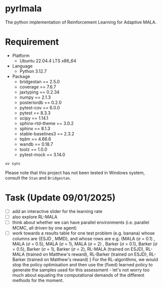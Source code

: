 # pyrlmala

The python implementation of Reinforcement Learning for Adaptive MALA.

# Requirement

- Platform
  - Ubuntu 22.04.4 LTS x86_64
- Language
  - Python 3.12.7
- Package
  - bridgestan == 2.5.0
  - coverage == 7.6.7
  - jaxtyping == 0.2.34
  - numpy == 2.1.3
  - posteriordb == 0.2.0
  - pytest-cov == 6.0.0
  - pytest == 8.3.3
  - scipy == 1.14.1
  - sphinx-rtd-theme == 3.0.2
  - sphinx == 8.1.3
  - stable-baselines3 == 2.3.2
  - tqdm == 4.66.6
  - wandb == 0.18.7
  - toolz == 1.0.0
  - pytest-mock == 3.14.0

```{bash}
uv sync
```

Please note that this project has not been tested in Windows system, consult the `Stan` and `Bridgestan`.

# Task (Update 09/01/2025)
- [ ] add an interactive slider for the learning rate
- [ ]  also explore RL-MALA
- [ ] think about whether we can have parallel environments (i.e. parallel MCMC, all driven by one agent)
- [ ] work towards a results table for one test problem (e.g. banana) whose columns are {ESJD , MMD}, and whose rows are e.g. {MALA ($\sigma$ = 0.1) , MALA ($\sigma$ = 0.5), MALA ($\sigma$ = 1), MALA ($\sigma$ = 2) , Barker ($\sigma$ = 0.1), Barker ($\sigma$ = 0.5), Barker ($\sigma$ = 1), Barker ($\sigma$ = 2), RL-MALA (trained on ESJD), RL-MALA (trained on Matthew's reward), RL-Barker (trained on ESJD), RL-Barker (trained on Matthew's reward) }  For the RL-algorithms, we would stop the policy optimisation and then use the (fixed) learned policy to generate the samples used for this assessment - let's not worry too much about equating the computational demands of the different methods for the moment.

